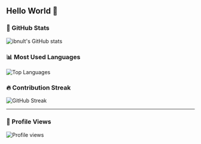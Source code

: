 ## Hello World 👋

<!--
**ibnult/ibnult** is a ✨ _special_ ✨ repository because its `README.md` (this file) appears on your GitHub profile.

Here are some ideas to get you started:

- 🔭 I’m currently working on ...
- 🌱 I’m currently learning ...
- 👀 I’m looking to collaborate on ...
- 🤔 I’m looking for help with ...
- 💬 Ask me about ...
- 📫 How to reach me: ...
- 😄 Pronouns: ...
- ⚡ Fun fact: ...
-->
### 🚀 GitHub Stats

![ibnult's GitHub stats](https://github-readme-stats.vercel.app/api?username=ibnult&show_icons=true&theme=tokyonight)

### 📊 Most Used Languages
![Top Languages](https://github-readme-stats.vercel.app/api/top-langs/?username=ibnult&layout=compact&theme=tokyonight)

### 🔥 Contribution Streak
![GitHub Streak](https://github-readme-streak-stats.herokuapp.com/?user=ibnult&theme=tokyonight)

---

### 👀 Profile Views
![Profile views](https://komarev.com/ghpvc/?username=ibnult&color=blue&style=flat)
